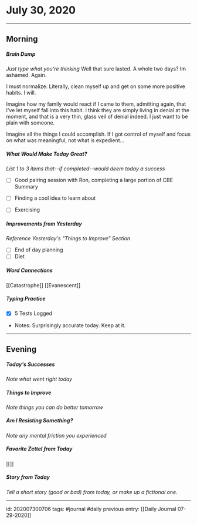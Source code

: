 # July 30, 2020
---
## Morning
##### Brain Dump
*Just type what you're thinking*
Well that sure lasted. A whole two days? Im ashamed. Again.

I must normalize. Literally, clean myself up and get on some more positive habits. I will.

Imagine how my family would react if I came to them, admitting again, that I've let myself fall into this habit. I think they are simply living in denial at the moment, and that is a very thin, glass veil of denial indeed. I just want to be plain with someone.

Imagine all the things I could accomplish. If I got control of myself and focus on what was meaningful, not what is expedient...


##### What Would Make Today Great?
 *List 1 to 3 items that--if completed--would deem today a success*
 - [ ] Good pairing session with Ron, completing a large portion of CBE Summary
 - [ ] Finding a cool idea to learn about
 - [ ] Exercising
 

##### Improvements from Yesterday
*Reference Yesterday's "Things to Improve" Section*
- [ ] End of day planning
- [ ] Diet

##### Word Connections
[[Catastrophe]]
[[Evanescent]]

##### Typing Practice
- [x] 5 Tests Logged

- Notes: 
Surprisingly accurate today. Keep at it.


---
## Evening
##### Today's Successes
*Note what went right today*

##### Things to Improve
*Note things you can do better tomorrow*

##### Am I Resisting Something?
*Note any mental friction you experienced*

##### Favorite Zettel from Today
[[]]

##### Story from Today
*Tell a short story (good or bad) from today, or make up a fictional one.*


---

id: 202007300706
tags: #journal #daily
previous entry: [[Daily Journal 07-29-2020]]
